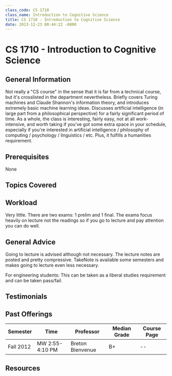 ```yaml
---
class_code: CS 1710
class_name: Introduction to Cognitive Science
title: CS 1710 - Introduction to Cognitive Science
date: 2013-12-23 00:44:22 -0800
---
```

# CS 1710 - Introduction to Cognitive Science

## General Information
Not really a "CS course" in the sense that it is far from a technical course, but it's crosslisted in the department nevertheless. Briefly covers Turing machines and Claude Shannon's information theory, and introduces extremely basic machine learning ideas. Discusses artificial intelligence (in large part from a philosophical perspective) for a fairly significant period of time. As a whole, the class is interesting, fairly easy, not at all work-intensive, and worth taking if you've got some extra space in your schedule, especially if you're interested in artificial intelligence / philosophy of computing / psychology / linguistics / etc. Plus, it fulfills a humanities requirement.

## Prerequisites
None

## Topics Covered

## Workload
Very little. There are two exams: 1 prelim and 1 final. The exams focus heavily on lecture not the readings so if you go to lecture and pay attention you can do well.

## General Advice
Going to lecture is advised although not necessary. The lecture notes are posted and pretty compressive. TakeNote is available some semesters and makes going to lecture even less necessary.

For engineering students: This can be taken as a liberal studies requirement and can be taken pass/fail.

## Testimonials

## Past Offerings

| Semester | Time | Professor | Median Grade | Course Page |
| --- | --- | --- | --- | --- |
| Fall 2012 | MW 2:55-4:10 PM | Breton Bienvenue | B+ | -- |

## Resources
